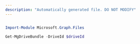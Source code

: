 ```yaml
---
description: "Automatically generated file. DO NOT MODIFY"
---
```


```powershell

Import-Module Microsoft.Graph.Files

Get-MgDriveBundle -DriveId $driveId

```